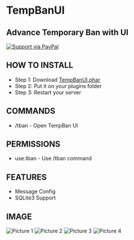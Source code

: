 # TempBanUI
## Advance Temporary Ban with UI

[![Support via PayPal](https://cdn.rawgit.com/twolfson/paypal-github-button/1.0.0/dist/button.svg)](https://www.paypal.me/freakingdev)

## HOW TO INSTALL
* Step 1: Download [TempBanUI.phar](https://github.com/FreakingDev/TempBanUI/raw/master/Release/TempBanUI_v1.phar)
* Step 2: Put it on your plugins folder
* Step 3: Restart your server

## COMMANDS
* /tban - Open TempBan UI

## PERMISSIONS
* use.tban - Use /tban command

## FEATURES
* Message Config
* SQLite3 Support

## IMAGE
![Picture 1](https://github.com/FreakingDev/TempBanUI/blob/master/Image/Pic1.png)
![Picture 2](https://github.com/FreakingDev/TempBanUI/blob/master/Image/Pic2.png)
![Picture 3](https://github.com/FreakingDev/TempBanUI/blob/master/Image/Pic3.png)
![Picture 4](https://github.com/FreakingDev/TempBanUI/blob/master/Image/Pic4.png)
